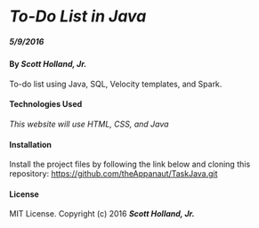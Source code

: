 # _To-Do List in Java_

##### _5/9/2016_


#### By _**Scott Holland, Jr.**_

To-do list using Java, SQL, Velocity templates, and Spark.

#### Technologies Used

_This website will use HTML, CSS, and Java_

#### Installation

Install the project files by following the link below and cloning this repository:
https://github.com/theAppanaut/TaskJava.git

#### License

MIT License. Copyright (c) 2016 **_Scott Holland, Jr._**
